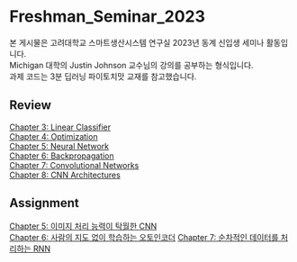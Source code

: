 # Freshman_Seminar_2023

본 게시물은 고려대학교 스마트생산시스템 연구실 2023년 동계 신입생 세미나 활동입니다. \
Michigan 대학의 Justin Johnson 교수님의 강의를 공부하는 형식입니다. \
과제 코드는 3분 딥러닝 파이토치맛 교재를 참고했습니다.

## Review
[Chapter 3: Linear Classifier](https://velog.io/@kbm970709/%EC%8B%A0%EC%9E%85%EC%83%9D-%EC%84%B8%EB%AF%B8%EB%82%98-Lecture-3-Linear-Classifiers-DL-for-CV) \
[Chapter 4: Optimization](https://velog.io/@kbm970709/%EC%8B%A0%EC%9E%85%EC%83%9D-%EC%84%B8%EB%AF%B8%EB%82%98-Lecture-4-Optimization-DL-for-CV) \
[Chapter 5: Neural Network](https://velog.io/@kbm970709/%EC%8B%A0%EC%9E%85%EC%83%9D-%EC%84%B8%EB%AF%B8%EB%82%98-Lecture-5-Neural-Networks-DL-for-CV) \
[Chapter 6: Backpropagation](https://velog.io/@kbm970709/%EC%8B%A0%EC%9E%85%EC%83%9D-%EC%84%B8%EB%AF%B8%EB%82%98-Lecture-6-Backpropagation-DL-for-CV) \
[Chapter 7: Convolutional Networks](https://velog.io/@kbm970709/%EC%8B%A0%EC%9E%85%EC%83%9D-%EC%84%B8%EB%AF%B8%EB%82%98-Lecture-7-Convolutional-Networks-DL-for-CV) \
[Chapter 8: CNN Architectures](https://velog.io/@kbm970709/%EC%8B%A0%EC%9E%85%EC%83%9D-%EC%84%B8%EB%AF%B8%EB%82%98-Lecture-8-CNN-Architectures-DL-for-CV)

## Assignment
[Chapter 5: 이미지 처리 능력이 탁월한 CNN](https://github.com/Koo-BM/Freshman_Seminar_2023/blob/main/Ch5.%20CNN.ipynb) \
[Chapter 6: 사람의 지도 없이 학습하는 오토인코더](https://github.com/Koo-BM/Freshman_Seminar_2023/blob/main/Ch6.%20Autoencoder.ipynb)
[Chapter 7: 순차적인 데이터를 처리하는 RNN](https://github.com/Koo-BM/Freshman_Seminar_2023/blob/main/Ch7.%20RNN.ipynb)
